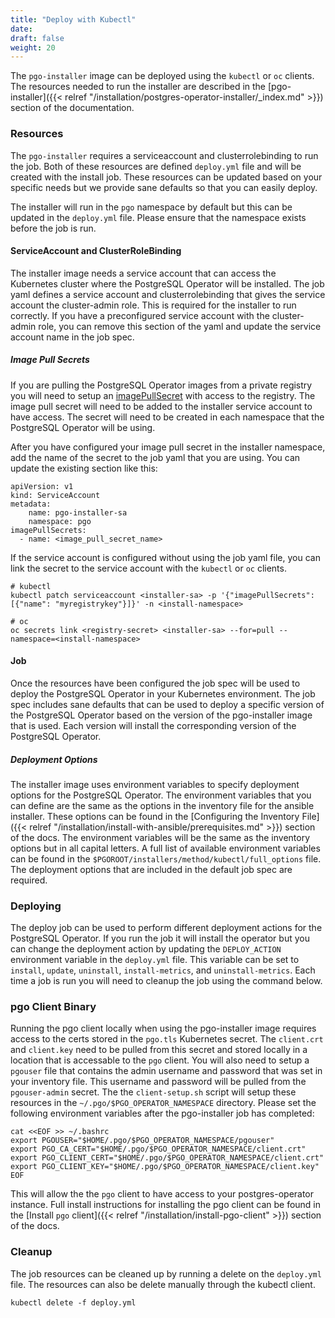 ```yaml
---
title: "Deploy with Kubectl"
date:
draft: false
weight: 20
---
```


The `pgo-installer` image can be deployed using the `kubectl` or `oc` clients.
The resources needed to run the installer are described in the
[pgo-installer]({{< relref "/installation/postgres-operator-installer/_index.md" >}})
section of the documentation.

### Resources

The `pgo-installer` requires a serviceaccount and clusterrolebinding to run the
job. Both of these resources are defined `deploy.yml` file and will be created
with the install job. These resources can be updated based on your specific
needs but we provide sane defaults so that you can easily deploy.

The installer will run in the `pgo` namespace by default but this can be
updated in the `deploy.yml` file. Please ensure that the namespace exists before
the job is run.

#### ServiceAccount and ClusterRoleBinding

The installer image needs a service account that can access the Kubernetes
cluster where the PostgreSQL Operator will be installed. The job yaml defines a
service account and clusterrolebinding that gives the service account the
cluster-admin role. This is required for the installer to run correctly. If you
have a preconfigured service account with the cluster-admin role, you can remove
this section of the yaml and update the service account name in the job spec.

##### Image Pull Secrets

If you are pulling the PostgreSQL Operator images from a private registry you
will need to setup an
[imagePullSecret](https://kubernetes.io/docs/tasks/configure-pod-container/pull-image-private-registry/)
with access to the registry. The image pull secret will need to be added to the
installer service account to have access. The secret will need to be created in
each namespace that the PostgreSQL Operator will be using.

After you have configured your image pull secret in the installer namespace,
add the name of the secret to the job yaml that you are using. You can update
the existing section like this:

```
apiVersion: v1
kind: ServiceAccount
metadata:
    name: pgo-installer-sa
    namespace: pgo
imagePullSecrets:
  - name: <image_pull_secret_name>
```

If the service account is configured without using the job yaml file, you
can link the secret to the service account with the `kubectl` or `oc`
clients.

```
# kubectl
kubectl patch serviceaccount <installer-sa> -p '{"imagePullSecrets": [{"name": "myregistrykey"}]}' -n <install-namespace>

# oc
oc secrets link <registry-secret> <installer-sa> --for=pull --namespace=<install-namespace>
```

#### Job

Once the resources have been configured the job spec will be used to deploy the
PostgreSQL Operator in your Kubernetes environment. The job spec includes sane
defaults that can be used to deploy a specific version of the PostgreSQL Operator
based on the version of the pgo-installer image that is used. Each version will
install the corresponding version of the PostgreSQL Operator.

##### Deployment Options

The installer image uses environment variables to specify deployment options for
the PostgreSQL Operator. The environment variables that you can define are the
same as the options in the inventory file for the ansible installer. These
options can be found in the
[Configuring the Inventory File]({{< relref "/installation/install-with-ansible/prerequisites.md" >}})
section of the docs. The environment variables will be the same as the inventory
options but in all capital letters. A full list of available environment
variables can be found in the `$PGOROOT/installers/method/kubectl/full_options`
file. The deployment options that are included in the default job spec are
required.

### Deploying

The deploy job can be used to perform different deployment actions for the
PostgreSQL Operator. If you run the job it will install the operator but you can
change the deployment action by updating the `DEPLOY_ACTION` environment
variable in the `deploy.yml` file. This variable can be set to `install`,
`update`, `uninstall`, `install-metrics`, and `uninstall-metrics`. Each time a
job is run you will need to cleanup the job using the command below.

### pgo Client Binary

Running the pgo client locally when using the pgo-installer image requires
access to the certs stored in the `pgo.tls` Kubernetes secret. The `client.crt`
and `client.key` need to be pulled from this secret and stored locally in a
location that is accessable to the `pgo` client. You will also need to setup a
`pgouser` file that contains the admin username and password that was set in your
inventory file. This username and password will be pulled from the
`pgouser-admin` secret. The the `client-setup.sh` script will setup these
resources in the `~/.pgo/$PGO_OPERATOR_NAMESPACE` directory. Please set the
following environment variables after the pgo-installer job has completed:

```
cat <<EOF >> ~/.bashrc
export PGOUSER="$HOME/.pgo/$PGO_OPERATOR_NAMESPACE/pgouser"
export PGO_CA_CERT="$HOME/.pgo/$PGO_OPERATOR_NAMESPACE/client.crt"
export PGO_CLIENT_CERT="$HOME/.pgo/$PGO_OPERATOR_NAMESPACE/client.crt"
export PGO_CLIENT_KEY="$HOME/.pgo/$PGO_OPERATOR_NAMESPACE/client.key"
EOF
```

This will allow the the `pgo` client to have access to your postgres-operator
instance. Full install instructions for installing the pgo client can be found
in the [Install `pgo` client]({{< relref "/installation/install-pgo-client" >}})
section of the docs.

### Cleanup

The job resources can be cleaned up by running a delete on the `deploy.yml`
file. The resources can also be delete manually through the kubectl
client.

```
kubectl delete -f deploy.yml
```